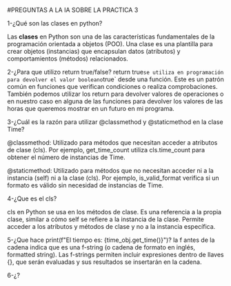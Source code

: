 #PREGUNTAS A LA IA SOBRE LA PRACTICA 3

1-¿Qué son las clases en python?

Las **clases** en Python son una de las características fundamentales de la programación orientada a objetos (POO). Una clase es una plantilla para crear objetos (instancias) que encapsulan datos (atributos) y comportamientos (métodos) relacionados. 

2-¿Para que utilizo return true/false?
return true` se utiliza en programación para devolver el valor booleano `true` desde una función. Este es un patrón común en funciones que verifican condiciones o realiza comprobaciones. También podemos utilizar los return para devolver valores de operaciones o en nuestro caso en alguna de las funciones para devolver los valores de las horas que queremos mostrar en un futuro en mi programa.

3-¿Cuál es la razón para utilizar @classmethod y @staticmethod en la clase Time?

@classmethod: Utilizado para métodos que necesitan acceder a atributos de clase (cls). Por ejemplo, get_time_count utiliza cls.time_count para obtener el número de instancias de Time.

@staticmethod: Utilizado para métodos que no necesitan acceder ni a la instancia (self) ni a la clase (cls). Por ejemplo, is_valid_format verifica si un formato es válido sin necesidad de instancias de Time.

4-¿Que es el cls?

cls en Python se usa en los métodos de clase. Es una referencia a la propia clase, similar a cómo self se refiere a la instancia de la clase. Permite acceder a los atributos y métodos de clase y no a la instancia específica.

5-¿Que hace print(f"El tiempo es: {time_obj.get_time()}")?
la f antes de la cadena indica que es una f-string (o cadena de formato en inglés, formatted string). Las f-strings permiten incluir expresiones dentro de llaves {}, que serán evaluadas y sus resultados se insertarán en la cadena.

6-¿?
